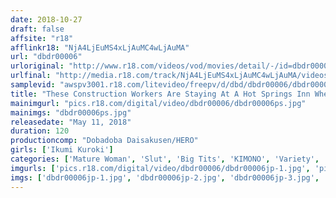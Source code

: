 ```yaml
---
date: 2018-10-27
draft: false
affsite: "r18"
afflinkr18: "NjA4LjEuMS4xLjAuMC4wLjAuMA"
url: "dbdr00006"
urloriginal: "http://www.r18.com/videos/vod/movies/detail/-/id=dbdr00006"
urlfinal: "http://media.r18.com/track/NjA4LjEuMS4xLjAuMC4wLjAuMA/videos/vod/movies/detail/-/id=dbdr00006"
samplevid: "awspv3001.r18.com/litevideo/freepv/d/dbd/dbdr00006/dbdr00006_dmb_w.mp4"
title: "These Construction Workers Are Staying At A Hot Springs Inn Where A Maso Elder Sister Named Ikumi Kuroki Is Hitting Them With Reverse Pick Up Sex! This Is The Story Of How She Got Pumped And Banged By These Hard Bodied Workers And Melted Like Butter"
mainimgurl: "pics.r18.com/digital/video/dbdr00006/dbdr00006ps.jpg"
mainimgs: "dbdr00006ps.jpg"
releasedate: "May 11, 2018"
duration: 120
productioncomp: "Dobadoba Daisakusen/HERO"
girls: ['Ikumi Kuroki']
categories: ['Mature Woman', 'Slut', 'Big Tits', 'KIMONO', 'Variety', 'Documentary', 'Featured Actress', 'Hi-Def']
imgurls: ['pics.r18.com/digital/video/dbdr00006/dbdr00006jp-1.jpg', 'pics.r18.com/digital/video/dbdr00006/dbdr00006jp-2.jpg', 'pics.r18.com/digital/video/dbdr00006/dbdr00006jp-3.jpg', 'pics.r18.com/digital/video/dbdr00006/dbdr00006jp-4.jpg', 'pics.r18.com/digital/video/dbdr00006/dbdr00006jp-5.jpg', 'pics.r18.com/digital/video/dbdr00006/dbdr00006jp-6.jpg', 'pics.r18.com/digital/video/dbdr00006/dbdr00006jp-7.jpg', 'pics.r18.com/digital/video/dbdr00006/dbdr00006jp-8.jpg', 'pics.r18.com/digital/video/dbdr00006/dbdr00006jp-9.jpg', 'pics.r18.com/digital/video/dbdr00006/dbdr00006jp-10.jpg', 'pics.r18.com/digital/video/dbdr00006/dbdr00006jp-11.jpg', 'pics.r18.com/digital/video/dbdr00006/dbdr00006jp-12.jpg', 'pics.r18.com/digital/video/dbdr00006/dbdr00006jp-13.jpg', 'pics.r18.com/digital/video/dbdr00006/dbdr00006jp-14.jpg', 'pics.r18.com/digital/video/dbdr00006/dbdr00006jp-15.jpg', 'pics.r18.com/digital/video/dbdr00006/dbdr00006jp-16.jpg', 'pics.r18.com/digital/video/dbdr00006/dbdr00006jp-17.jpg', 'pics.r18.com/digital/video/dbdr00006/dbdr00006jp-18.jpg', 'pics.r18.com/digital/video/dbdr00006/dbdr00006jp-19.jpg', 'pics.r18.com/digital/video/dbdr00006/dbdr00006jp-20.jpg']
imgs: ['dbdr00006jp-1.jpg', 'dbdr00006jp-2.jpg', 'dbdr00006jp-3.jpg', 'dbdr00006jp-4.jpg', 'dbdr00006jp-5.jpg', 'dbdr00006jp-6.jpg', 'dbdr00006jp-7.jpg', 'dbdr00006jp-8.jpg', 'dbdr00006jp-9.jpg', 'dbdr00006jp-10.jpg', 'dbdr00006jp-11.jpg', 'dbdr00006jp-12.jpg', 'dbdr00006jp-13.jpg', 'dbdr00006jp-14.jpg', 'dbdr00006jp-15.jpg', 'dbdr00006jp-16.jpg', 'dbdr00006jp-17.jpg', 'dbdr00006jp-18.jpg', 'dbdr00006jp-19.jpg', 'dbdr00006jp-20.jpg']
---
```

